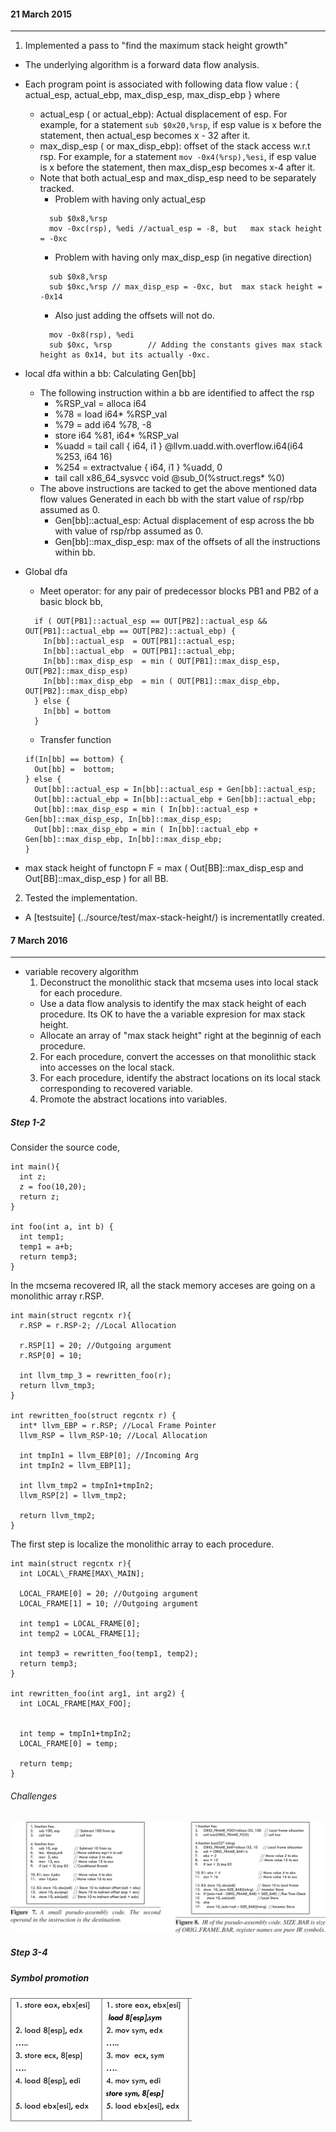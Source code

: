 #### 21 March 2015
---------------------
1. Implemented a pass to "find the maximum stack height  growth"
  - The underlying algorithm is a forward data flow analysis.
  - Each program point is associated with following data flow value : { actual_esp, actual_ebp, max_disp_esp, max_disp_ebp } where
    - actual_esp ( or actual_ebp): Actual displacement of esp. For example, for a statement ```sub $0x20,%rsp```, if esp value is x before the statement, then  actual_esp becomes x - 32 after it.
    - max_disp_esp ( or max_disp_ebp): offset of the stack access w.r.t rsp. For example, for a statement ```mov -0x4(%rsp),%esi```, if esp value is x before the statement, then max_disp_esp becomes x-4 after it.
    - Note that both actual_esp and max_disp_esp need to be separately tracked. 
      - Problem with having only actual_esp
      ```
        sub $0x8,%rsp
        mov -0xc(rsp), %edi //actual_esp = -8, but   max stack height = -0xc
      ```
      - Problem with having only max_disp_esp (in negative direction)
      ```
        sub $0x8,%rsp
        sub $0xc,%rsp // max_disp_esp = -0xc, but  max stack height = -0x14
      ```
      - Also just adding the offsets will not do.
      ```
        mov -0x8(rsp), %edi
        sub $0xc, %rsp        // Adding the constants gives max stack height as 0x14, but its actually -0xc. 
      ```
  - local dfa within a bb: Calculating Gen[bb]
    - The following instruction within a bb are identified to affect the rsp
      - %RSP_val = alloca i64
      - %78 = load i64* %RSP_val
      - %79 = add i64 %78, -8
      - store i64 %81, i64* %RSP_val
      - %uadd = tail call { i64, i1 } @llvm.uadd.with.overflow.i64(i64 %253, i64 16)
      - %254 = extractvalue { i64, i1 } %uadd, 0
      - tail call x86_64_sysvcc void @sub_0(%struct.regs* %0)
    - The above instructions are tacked to get the above mentioned data flow values Generated in each bb with the start value of rsp/rbp assumed as 0. 
      - Gen[bb]::actual_esp: Actual displacement of esp across the bb with value of rsp/rbp assumed as 0.
      - Gen[bb]::max_disp_esp: max of the offsets of all the instructions within bb.

  - Global dfa
    - Meet operator: for any pair of predecessor blocks PB1 and PB2 of a basic block bb,
    ```
      if ( OUT[PB1]::actual_esp == OUT[PB2]::actual_esp &&  OUT[PB1]::actual_ebp == OUT[PB2]::actual_ebp) {
        In[bb]::actual_esp  = OUT[PB1]::actual_esp;
        In[bb]::actual_ebp  = OUT[PB1]::actual_ebp;
        In[bb]::max_disp_esp  = min ( OUT[PB1]::max_disp_esp, OUT[PB2]::max_disp_esp)
        In[bb]::max_disp_ebp  = min ( OUT[PB1]::max_disp_ebp, OUT[PB2]::max_disp_ebp)
      } else {
        In[bb] = bottom
      }
    ```
    
    - Transfer function
    ```
    if(In[bb] == bottom) {
      Out[bb] =  bottom;
    } else {
      Out[bb]::actual_esp = In[bb]::actual_esp + Gen[bb]::actual_esp;
      Out[bb]::actual_ebp = In[bb]::actual_ebp + Gen[bb]::actual_ebp;
      Out[bb]::max_disp_esp = min ( In[bb]::actual_esp + Gen[bb]::max_disp_esp, In[bb]::max_disp_esp;
      Out[bb]::max_disp_ebp = min ( In[bb]::actual_ebp + Gen[bb]::max_disp_ebp, In[bb]::max_disp_ebp;
    }
    ```
  - max stack height of functopn F = max ( Out[BB]::max_disp_esp and  Out[BB]::max_disp_esp ) for  all BB.  

2. Tested the implementation.
  - A [testsuite] (../source/test/max-stack-height/) is incrementatlly created. 


#### 7 March 2016 
-------------
* variable recovery algorithm 
  1. Deconstruct the monolithic stack that mcsema uses into local stack for each procedure.
    - Use a data flow analysis to identify the max stack height of each procedure. Its OK to have the 
 a variable expresion for max stack height. 
    - Allocate an array of "max stack height" right at the beginnig of each procedure.
  2. For each procedure, convert the accesses on that monolithic stack into accesses on the local stack.
  3. For each procedure, identify the abstract locations on its local stack corresponding to recovered variable.
  4. Promote the abstract locations into variables. 


##### Step 1-2
Consider the source code,
```
int main(){ 
  int z; 
  z = foo(10,20); 
  return z;
} 

int foo(int a, int b) { 
  int temp1; 
  temp1 = a+b; 
  return temp3;
}
```

In the mcsema recovered IR, all the 
stack memory acceses are going on a monolithic array r.RSP. 

```
int main(struct regcntx r){ 
  r.RSP = r.RSP-2; //Local Allocation
  
  r.RSP[1] = 20; //Outgoing argument 
  r.RSP[0] = 10; 
  
  int llvm_tmp_3 = rewritten_foo(r); 
  return llvm_tmp3;
}

int rewritten_foo(struct regcntx r) {
  int* llvm_EBP = r.RSP; //Local Frame Pointer
  llvm_RSP = llvm_RSP-10; //Local Allocation

  int tmpIn1 = llvm_EBP[0]; //Incoming Arg 
  int tmpIn2 = llvm_EBP[1];

  int llvm_tmp2 = tmpIn1+tmpIn2; 
  llvm_RSP[2] = llvm_tmp2;

  return llvm_tmp2;
}

```

The first step is localize the monolithic array
to each procedure.

```
int main(struct regcntx r){ 
  int LOCAL\_FRAME[MAX\_MAIN];
  
  LOCAL_FRAME[0] = 20; //Outgoing argument 
  LOCAL_FRAME[1] = 10; //Outgoing argument 

  int temp1 = LOCAL_FRAME[0];
  int temp2 = LOCAL_FRAME[1];
  
  int temp3 = rewritten_foo(temp1, temp2); 
  return temp3;
}

int rewritten_foo(int arg1, int arg2) {
  int LOCAL_FRAME[MAX_FOO];


  int temp = tmpIn1+tmpIn2; 
  LOCAL_FRAME[0] = temp;

  return temp;
}

```

###### Challenges
![image](Figs/2.png)

##### Step 3-4
##### Symbol promotion

![image](Figs/3.png)
